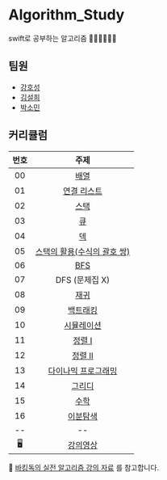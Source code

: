 # Algorithm_Study
swift로 공부하는 알고리즘 👩🏻‍💻🧑🏻‍💻


## 팀원
+ [강호성](https://github.com/camosss)
+ [김설희](https://github.com/seolhee2750)
+ [박소민](https://github.com/Somin-DS)


## 커리큘럼

| 번호 | 주제 |
| :--: | :--: |
| 00 | [배열](workbook/0x03.md) |
| 01 | [연결 리스트](workbook/0x04.md) |
| 02 | [스택](workbook/0x05.md) |
| 03 | [큐](workbook/0x06.md) |
| 04 | [덱](workbook/0x07.md) |
| 05 | [스택의 활용(수식의 괄호 쌍)](workbook/0x08.md) |
| 06 | [BFS](workbook/0x09.md) |
| 07 | DFS (문제집 X) |
| 08 | [재귀](workbook/0x0B.md) |
| 09 | [백트래킹](workbook/0x0C.md) |
| 10 | [시뮬레이션](workbook/0x0D.md) |
| 11 | [정렬 I](workbook/0x0E.md) |
| 12 | [정렬 II](workbook/0x0F.md) |
| 13 | [다이나믹 프로그래밍](workbook/0x10.md) |
| 14 | [그리디](workbook/0x11.md) |
| 15 | [수학](workbook/0x12.md) |
| 16 | [이분탐색](workbook/0x13.md) |
| -- | -- |
| 🖥 | [강의영상](https://www.youtube.com/playlist?list=PLtqbFd2VIQv4O6D6l9HcD732hdrnYb6CY) |

📎  [바킹독의 실전 알고리즘 강의 자료](https://github.com/encrypted-def/basic-algo-lecture) 를 참고합니다.

